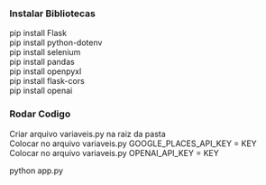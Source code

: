 ### Instalar Bibliotecas
pip install Flask<br>
pip install python-dotenv<br>
pip install selenium<br>
pip install pandas<br>
pip install openpyxl<br>
pip install flask-cors<br>
pip install openai<br>


### Rodar Codigo
Criar arquivo variaveis.py na raiz da pasta<br>
Colocar no arquivo variaveis.py GOOGLE_PLACES_API_KEY = KEY<br>
Colocar no arquivo variaveis.py OPENAI_API_KEY = KEY<br>

python app.py